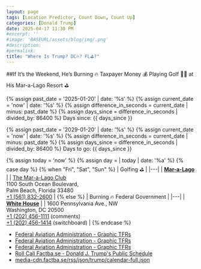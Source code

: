 ```yaml
---
layout: page
tags: [Location Predictor, Count Down, Count Up]
categories: [Donald Trump]
date: 2025-04-17 11:30 PM
#excerpt: ''
#image: 'BASEURL/assets/blog/img/.png'
#description:
#permalink:
title: "Where Is Trump? DC🔥? FL⛳️?"
---
```


##If It’s the Weekend, He’s Burning 🔥 Taxpayer Money 💰 Playing Golf 🏌️‍♂️ at His Mar-a-Lago Resort ⛳️

{% assign past_date = '2025-01-20' | date: '%s' %}
{% assign current_date = 'now' | date: '%s' %}
{% assign difference_in_seconds = current_date | minus: past_date %}
{% assign days_since = difference_in_seconds | divided_by: 86400 %}
Days since: {{ days_since }}

{% assign past_date = '2029-01-20' | date: '%s' %}
{% assign current_date = 'now' | date: '%s' %}
{% assign difference_in_seconds = current_date | minus: past_date %}
{% assign days_since = difference_in_seconds | divided_by: 86400 %}
Days to go: {{ days_since }}


{% assign today = 'now' %}
{% assign day = | today | date: '%a' %}
{% case day %}
    {% when "Fri", "Sat", "Sun" %}
| Golfing ⛳️ |
|---|
| **[Mar-a-Lago](https://www.maralagoclub.com/)** |
| [The Mar-a-Lago Club](https://www.maralagoclub.com/) <br /> 1100 South Ocean Boulevard, <br /> Palm Beach, Florida 33480 <br /> <a href="tel+15618322600">+1 (561) 832-2600</a> |
    {% else %}
| Burning 🔥 Federal Government |
|---|
| **[White House](https://www.whitehouse.gov)** |
| 1600 Pennsylvania Ave., NW <br /> Washington, DC 20500 <br /> <a href="tel:+12024561111">+1 (202) 456-1111</a> (comments) <br /> <a href="tel:+12024561414">+1 (202) 456-1414</a> (switchboard) |
{% endcase %}

- [Federal Aviation Administration - Graphic TFRs](https://tfr.faa.gov/tfr3/?page=list)
- [Federal Aviation Administration - Graphic TFRs](https://tfr.faa.gov/tfr3/export/json)
- [Federal Aviation Administration - Graphic TFRs](https://tfr.faa.gov/tfr3/export/xml)
- [Roll Call Factba.se - Donald J. Trump's Public Schedule](https://rollcall.com/factbase/trump/topic/calendar/)
- [media-cdn.factba.se/rss/json/trump/calendar-full.json](https://media-cdn.factba.se/rss/json/trump/calendar-full.json)
